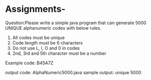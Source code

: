 # Assignments-
Question:Please write a simple java program that can generate 5000 UNIQUE alphanumeric codes with below rules.
 
1. All codes must be unique
2. Code length must be 6 characters
3. Do not use L, I, O and 0 in codes
4. 2nd, 3rd and 5th character must be a number
 
Example code: B45A7Z

output code: AlphaNumeric5000.java
sample output: unique 5000
